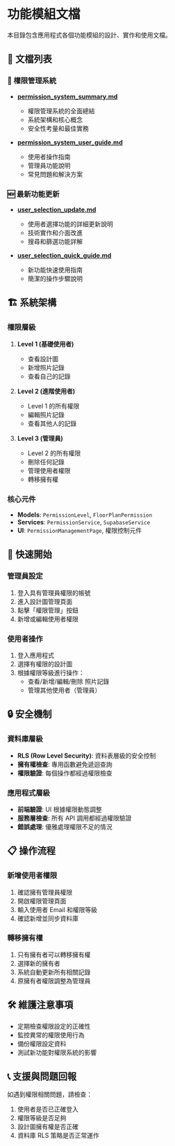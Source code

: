# 功能模組文檔

本目錄包含應用程式各個功能模組的設計、實作和使用文檔。

## 📁 文檔列表

### 🔐 權限管理系統

- **[permission_system_summary.md](permission_system_summary.md)**
  - 權限管理系統的全面總結
  - 系統架構和核心概念
  - 安全性考量和最佳實務

- **[permission_system_user_guide.md](permission_system_user_guide.md)**
  - 使用者操作指南
  - 管理員功能說明
  - 常見問題和解決方案

### 🆕 最新功能更新

- **[user_selection_update.md](user_selection_update.md)**
  - 使用者選擇功能的詳細更新說明
  - 技術實作和介面改進
  - 搜尋和篩選功能詳解

- **[user_selection_quick_guide.md](user_selection_quick_guide.md)**
  - 新功能快速使用指南
  - 簡潔的操作步驟說明

## 🏗️ 系統架構

### 權限層級

1. **Level 1 (基礎使用者)**
   - 查看設計圖
   - 新增照片記錄
   - 查看自己的記錄

2. **Level 2 (進階使用者)**
   - Level 1 的所有權限
   - 編輯照片記錄
   - 查看其他人的記錄

3. **Level 3 (管理員)**
   - Level 2 的所有權限
   - 刪除任何記錄
   - 管理使用者權限
   - 轉移擁有權

### 核心元件

- **Models**: `PermissionLevel`, `FloorPlanPermission`
- **Services**: `PermissionService`, `SupabaseService`
- **UI**: `PermissionManagementPage`, 權限控制元件

## 🚀 快速開始

### 管理員設定

1. 登入具有管理員權限的帳號
2. 進入設計圖管理頁面
3. 點擊「權限管理」按鈕
4. 新增或編輯使用者權限

### 使用者操作

1. 登入應用程式
2. 選擇有權限的設計圖
3. 根據權限等級進行操作：
   - 查看/新增/編輯/刪除 照片記錄
   - 管理其他使用者（管理員）

## 🔒 安全機制

### 資料庫層級

- **RLS (Row Level Security)**: 資料表層級的安全控制
- **擁有權檢查**: 專用函數避免遞迴查詢
- **權限驗證**: 每個操作都經過權限檢查

### 應用程式層級

- **前端驗證**: UI 根據權限動態調整
- **服務層檢查**: 所有 API 調用都經過權限驗證
- **錯誤處理**: 優雅處理權限不足的情況

## 📋 操作流程

### 新增使用者權限

1. 確認擁有管理員權限
2. 開啟權限管理頁面
3. 輸入使用者 Email 和權限等級
4. 確認新增並同步資料庫

### 轉移擁有權

1. 只有擁有者可以轉移擁有權
2. 選擇新的擁有者
3. 系統自動更新所有相關記錄
4. 原擁有者權限調整為管理員

## 🛠️ 維護注意事項

- 定期檢查權限設定的正確性
- 監控異常的權限使用行為
- 備份權限設定資料
- 測試新功能對權限系統的影響

## 📞 支援與問題回報

如遇到權限相關問題，請檢查：

1. 使用者是否已正確登入
2. 權限等級是否足夠
3. 設計圖擁有權是否正確
4. 資料庫 RLS 策略是否正常運作
